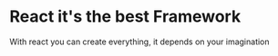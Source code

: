 # React it's the best Framework

With react you can create everything, it depends on your imagination